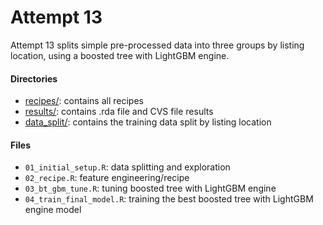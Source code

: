 # Attempt 13

Attempt 13 splits simple pre-processed data into three groups by listing location, using a boosted tree with LightGBM engine.

#### Directories

-   [recipes/](./recipes/): contains all recipes
-   [results/](./results/): contains .rda file and CVS file results
-   [data_split/](./data_split/): contains the training data split by listing location

#### Files

-   `01_initial_setup.R`: data splitting and exploration
-   `02_recipe.R`: feature engineering/recipe
-   `03_bt_gbm_tune.R`: tuning boosted tree with LightGBM engine
-   `04_train_final_model.R`: training the best boosted tree with LightGBM engine model
